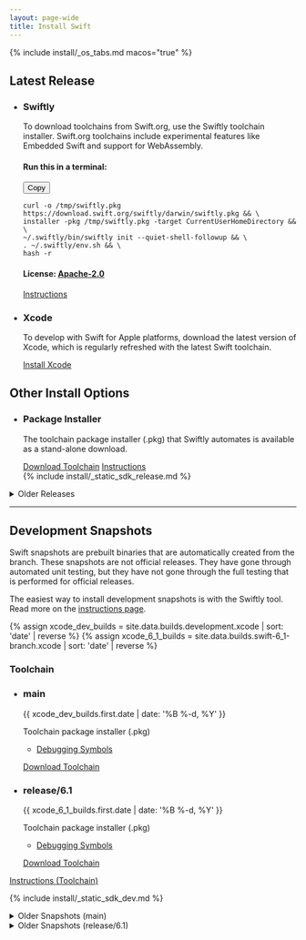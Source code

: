 ```yaml
---
layout: page-wide
title: Install Swift
---
```


{% include install/_os_tabs.md macos="true" %}

## Latest Release
<ul class="grid-level-0 grid-layout-1-column">
  <li class="grid-level-1 featured">
    <h3>Swiftly</h3>
  <p class="description">
    To download toolchains from Swift.org, use the Swiftly toolchain installer. Swift.org toolchains include experimental features like Embedded Swift and support for WebAssembly.
  </p>
  <h4>Run this in a terminal:</h4>
  <div class="language-plaintext highlighter-rouge"><div class="highlight"><button>Copy</button><pre class="highlight"><code>curl -o /tmp/swiftly.pkg https://download.swift.org/swiftly/darwin/swiftly.pkg &amp;&amp; \
installer -pkg /tmp/swiftly.pkg -target CurrentUserHomeDirectory &amp;&amp; \
~/.swiftly/bin/swiftly init --quiet-shell-followup &amp;&amp; \
. ~/.swiftly/env.sh &amp;&amp; \
hash -r
</code></pre></div></div>
  <h4>License: <a href="https://raw.githubusercontent.com/swiftlang/swiftly/refs/heads/main/LICENSE.txt">Apache-2.0</a></h4>
  <a href="/install/macos/swiftly" class="cta-secondary">Instructions</a>
  </li>
</ul>
<ul class="grid-level-0 grid-layout-1-column">
  <li class="grid-level-1">
    <h3>Xcode</h3>
    <p class="description">
      To develop with Swift for Apple platforms, download the latest version of Xcode, which is regularly refreshed with the latest Swift toolchain.
    </p>
    <a href="https://developer.apple.com/xcode/" class="cta-secondary external">Install Xcode</a>
  </li>
</ul>


## Other Install Options
<ul class="grid-level-0 grid-layout-2-column">
  <li class="grid-level-1">
    <h3>Package Installer</h3>
    <p class="description">
      The toolchain package installer (.pkg) that Swiftly automates is available as a stand-alone download.
    </p>
    <a href="https://download.swift.org/{{ site.data.builds.swift_releases.last.tag | downcase }}/xcode/{{ site.data.builds.swift_releases.last.tag }}/{{ site.data.builds.swift_releases.last.tag }}-osx.pkg" class="cta-secondary">Download Toolchain</a>
    <a href="/install/macos/package_installer" class="cta-secondary">Instructions</a>
  </li>
  {% include install/_static_sdk_release.md %}
</ul>

<details class="download" style="margin-bottom: 0;">
  <summary>Older Releases</summary>
  {% include_relative _older-releases.md %}
</details>

<hr>

## Development Snapshots

Swift snapshots are prebuilt binaries that are automatically created from the branch. These snapshots are not official releases. They have gone through automated unit testing, but they have not gone through the full testing that is performed for official releases.

The easiest way to install development snapshots is with the Swiftly tool. Read more on the [instructions page](/install/macos/swiftly).

{% assign xcode_dev_builds = site.data.builds.development.xcode | sort: 'date' | reverse %}
{% assign xcode_6_1_builds = site.data.builds.swift-6_1-branch.xcode | sort: 'date' | reverse %}

<h3>Toolchain</h3>
<ul class="grid-level-0 grid-layout-2-column">
  <li class="grid-level-1">
    <h3>main</h3>
    <p class="description" style="font-size: 14px;">
      <time datetime="{{ xcode_dev_builds.first.date | date_to_xmlschema }}" title="{{ xcode_dev_builds.first.date | date: '%B %-d, %Y %l:%M %p (%Z)' }}">{{ xcode_dev_builds.first.date | date: '%B %-d, %Y' }}</time>
    </p>
    <p class="description">
      Toolchain package installer (.pkg)
      <ul>
        <li><a href="https://download.swift.org/development/xcode/{{ xcode_dev_builds.first.dir }}/{{ xcode_dev_builds.first.debug_info }}">Debugging Symbols</a></li>
      </ul>
    </p>
    <a href="https://download.swift.org/development/xcode/{{ xcode_dev_builds.first.dir }}/{{ xcode_dev_builds.first.download }}" class="cta-secondary">Download Toolchain</a>
  </li>
  <li class="grid-level-1">
    <h3>release/6.1</h3>
    <p class="description" style="font-size: 14px;">
      <time datetime="{{ xcode_6_1_builds.first.date | date_to_xmlschema }}" title="{{ xcode_6_1_builds.first.date | date: '%B %-d, %Y %l:%M %p (%Z)' }}">{{ xcode_6_1_builds.first.date | date: '%B %-d, %Y' }}</time>
    </p>
    <p class="description">
      Toolchain package installer (.pkg)
      <ul>
        <li><a href="https://download.swift.org/swift-6.1-branch/xcode/{{ xcode_6_1_builds.first.dir }}/{{ xcode_6_1_builds.first.debug_info }}">Debugging Symbols</a></li>
      </ul>
    </p>
    <a href="https://download.swift.org/swift-6.1-branch/xcode/{{ xcode_6_1_builds.first.dir }}/{{ xcode_6_1_builds.first.download }}" class="cta-secondary">Download Toolchain</a>
  </li>
</ul>
<a href="/install/macos/package_installer" class="cta-secondary">Instructions (Toolchain)</a>

{% include install/_static_sdk_dev.md %}

<details class="download" style="margin-bottom: 0;">
  <summary>Older Snapshots (main)</summary>
  {% include_relative _older-development-snapshots.md %}
</details>
<details class="download" style="margin-bottom: 0;">
  <summary>Older Snapshots (release/6.1)</summary>
  {% include_relative _older-6_1-snapshots.md %}
</details>
